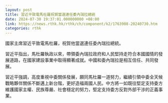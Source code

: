 ```yaml
---
layout: post
title: 習近平致電馬杜羅祝賀當選連任委內瑞拉總統
date: 2024-07-30 19:37:01.000000000 +08:00
link: https://news.rthk.hk/rthk/ch/component/k2/1763908-20240730.htm
categories: rthk
---
```


國家主席習近平致電馬杜羅，祝賀他當選連任委內瑞拉總統。
 
習近平指出，馬杜羅執政以來，帶領委內瑞拉政府和人民堅持走符合本國國情的發展道路，在國家建設事業中取得顯著成就。中國和委內瑞拉是相互信任、共同發展。

習近平強調，高度重視中委關係發展，願同馬杜羅一道努力，繼續引領中委全天候戰略夥伴關係不斷邁上新台階，更好造福兩國人民。中方將一如既往堅定支持委方維護國家主權、民族尊嚴、社會穩定的努力，堅定支持委方反對外部干涉的正義事業。

